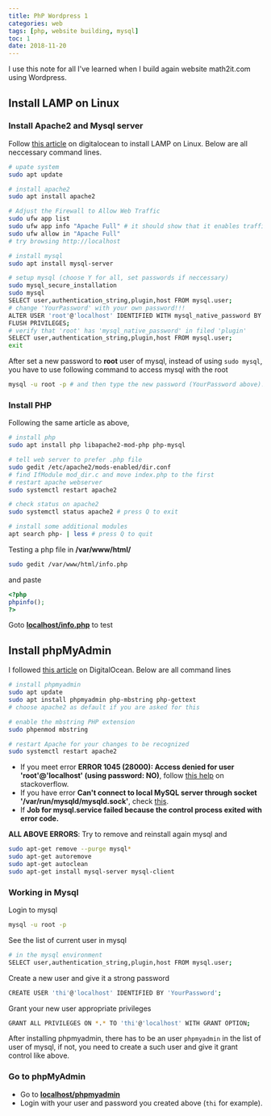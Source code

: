 ```yaml
---
title: PhP Wordpress 1
categories: web
tags: [php, website building, mysql]
toc: 1
date: 2018-11-20
---
```


I use this note for all I've learned when I build again website math2it.com using Wordpress.

## Install LAMP on Linux

### Install Apache2 and Mysql server

Follow [this article](https://www.digitalocean.com/community/tutorials/how-to-install-linux-apache-mysql-php-lamp-stack-ubuntu-18-04) on digitalocean to install LAMP on Linux. Below are all neccessary command lines.

~~~ bash
# upate system
sudo apt update

# install apache2
sudo apt install apache2

# Adjust the Firewall to Allow Web Traffic
sudo ufw app list
sudo ufw app info "Apache Full" # it should show that it enables traffic to ports 80 and 443
sudo ufw allow in "Apache Full"
# try browsing http://localhost

# install mysql
sudo apt install mysql-server

# setup mysql (choose Y for all, set passwords if neccessary)
sudo mysql_secure_installation
sudo mysql
SELECT user,authentication_string,plugin,host FROM mysql.user;
# change 'YourPassword' with your own password!!!
ALTER USER 'root'@'localhost' IDENTIFIED WITH mysql_native_password BY 'YourPassword';
FLUSH PRIVILEGES;
# verify that 'root' has 'mysql_native_password' in filed 'plugin'
SELECT user,authentication_string,plugin,host FROM mysql.user;
exit
~~~

After set a new password to **root** user of mysql, instead of using `sudo mysql`, you have to use following command to access mysql with the root

~~~ bash
mysql -u root -p # and then type the new password (YourPassword above)!
~~~

### Install PHP

Following the same article as above,

~~~ bash
# install php
sudo apt install php libapache2-mod-php php-mysql

# tell web server to prefer .php file
sudo gedit /etc/apache2/mods-enabled/dir.conf
# find IfModule mod_dir.c and move index.php to the first
# restart apache webserver
sudo systemctl restart apache2

# check status on apache2
sudo systemctl status apache2 # press Q to exit

# install some additional modules
apt search php- | less # press Q to quit
~~~

Testing a php file in **/var/www/html/**

~~~ bash
sudo gedit /var/www/html/info.php
~~~

and paste 

~~~ php
<?php
phpinfo();
?>
~~~

Goto **[localhost/info.php](http://localhost/phpmyadmin)** to test

## Install phpMyAdmin

I followed [this article](https://www.digitalocean.com/community/tutorials/how-to-install-and-secure-phpmyadmin-on-ubuntu-18-04) on DigitalOcean. Below are all command lines

~~~ bash
# install phpmyadmin
sudo apt update
sudo apt install phpmyadmin php-mbstring php-gettext
# choose apache2 as default if you are asked for this

# enable the mbstring PHP extension
sudo phpenmod mbstring

# restart Apache for your changes to be recognized
sudo systemctl restart apache2
~~~

- If you meet error **ERROR 1045 (28000): Access denied for user 'root'@'localhost' (using password: NO)**, follow [this help](https://stackoverflow.com/a/48748685/1323473) on stackoverflow.
- If you have error **Can't connect to local MySQL server through socket '/var/run/mysqld/mysqld.sock'**, check [this](https://stackoverflow.com/questions/11990708/error-cant-connect-to-local-mysql-server-through-socket-var-run-mysqld-mysq).
- If **Job for mysql.service failed because the control process exited with error code.**

**ALL ABOVE ERRORS**: Try to remove and reinstall again mysql and 

~~~ bash
sudo apt-get remove --purge mysql*
sudo apt-get autoremove
sudo apt-get autoclean
sudo apt-get install mysql-server mysql-client
~~~

### Working in Mysql

Login to mysql

~~~ bash
mysql -u root -p
~~~

See the list of current user in mysql

~~~ bash
# in the mysql environment
SELECT user,authentication_string,plugin,host FROM mysql.user;
~~~

Create a new user and give it a strong password

~~~ bash
CREATE USER 'thi'@'localhost' IDENTIFIED BY 'YourPassword';
~~~

Grant your new user appropriate privileges

~~~ bash
GRANT ALL PRIVILEGES ON *.* TO 'thi'@'localhost' WITH GRANT OPTION;
~~~

After installing phpmyadmin, there has to be an user `phpmyadmin` in the list of user of mysql, if not, you need to create a such user and give it grant control like above.

### Go to phpMyAdmin

- Go to **[localhost/phpmyadmin](http://localhost/phpmyadmin)**
- Login with your user and password you created above (`thi` for example).
